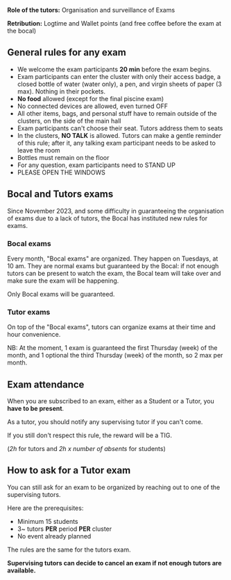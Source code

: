 **Role of the tutors:** Organisation and surveillance of Exams

**Retribution:** Logtime and Wallet points (and free coffee before the exam at the bocal)

## General rules for any exam

- We welcome the exam participants **20 min** before the exam begins.
- Exam participants can enter the cluster with only their access badge, a closed bottle of water (water only), a pen, and virgin sheets of paper (3 max). Nothing in their pockets.
- **No food** allowed (except for the final piscine exam)
- No connected devices are allowed, even turned OFF
- All other items, bags, and personal stuff have to remain outside of the clusters, on the side of the main hall
- Exam participants can't choose their seat. Tutors address them to seats
- In the clusters, **NO TALK** is allowed. Tutors can make a gentle reminder of this rule; after it, any talking exam participant needs to be asked to leave the room
- Bottles must remain on the floor
- For any question, exam participants need to STAND UP
- PLEASE OPEN THE WINDOWS

## Bocal and Tutors exams

Since November 2023, and some difficulty in guaranteeing the organisation of exams due to a lack of tutors, the Bocal has instituted new rules for exams.

### Bocal exams

Every month, "Bocal exams" are organized. They happen on Tuesdays, at 10 am. They are normal exams but guaranteed by the Bocal: if not enough tutors can be present to watch the exam, the Bocal team will take over and make sure the exam will be happening.

Only Bocal exams will be guaranteed.

### Tutor exams

On top of the "Bocal exams", tutors can organize exams at their time and hour convenience.

NB: At the moment, 1 exam is guaranteed the first Thursday (week) of the month, and 1 optional the third Thursday (week) of the month, so 2 max per month.

## Exam attendance

When you are subscribed to an exam, either as a Student or a Tutor, you **have to be present**.

As a tutor, you should notify any supervising tutor if you can't come.

If you still don't respect this rule, the reward will be a TIG.

(*2h* for tutors and *2h x number of absents* for students)

## How to ask for a Tutor exam

You can still ask for an exam to be organized by reaching out to one of the supervising tutors.

Here are the prerequisites:
- Minimum 15 students
- 3~ tutors **PER** period **PER** cluster
- No event already planned

The rules are the same for the tutors exam.

**Supervising tutors can decide to cancel an exam if not enough tutors are available.**
